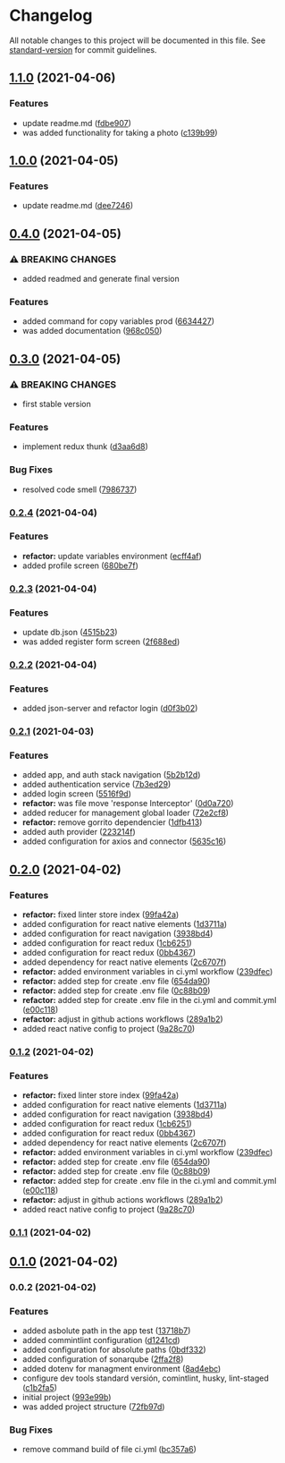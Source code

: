 # Changelog

All notable changes to this project will be documented in this file. See [standard-version](https://github.com/conventional-changelog/standard-version) for commit guidelines.

## [1.1.0](https://github.com/Alver23/mobiera-app/compare/v1.0.0...v1.1.0) (2021-04-06)


### Features

* update readme.md ([fdbe907](https://github.com/Alver23/mobiera-app/commit/fdbe907a87dbd01e478029f8e950141ddcc2f1d3))
* was added functionality for taking a  photo ([c139b99](https://github.com/Alver23/mobiera-app/commit/c139b9951b4a5bd8817a254cf971620d1bef4b4c))

## [1.0.0](https://github.com/Alver23/mobiera-app/compare/v0.4.0...v1.0.0) (2021-04-05)


### Features

* update readme.md ([dee7246](https://github.com/Alver23/mobiera-app/commit/dee724630f3b45bf464b61eee045c9de6e1b06da))

## [0.4.0](https://github.com/Alver23/mobiera-app/compare/v0.3.0...v0.4.0) (2021-04-05)


### ⚠ BREAKING CHANGES

* added readmed and generate final version

### Features

* added command for copy variables prod ([6634427](https://github.com/Alver23/mobiera-app/commit/6634427a65c345bc51e82e0e049f5c85c0075631))
* was added documentation ([968c050](https://github.com/Alver23/mobiera-app/commit/968c05020068b4e47de7811185bb5e9013153b47))

## [0.3.0](https://github.com/Alver23/mobiera-app/compare/v0.2.4...v0.3.0) (2021-04-05)


### ⚠ BREAKING CHANGES

* first stable version

### Features

* implement redux thunk ([d3aa6d8](https://github.com/Alver23/mobiera-app/commit/d3aa6d88e9a34f8350077cbda0a300df6afc15b9))


### Bug Fixes

* resolved code smell ([7986737](https://github.com/Alver23/mobiera-app/commit/798673732759ee68149f62b669da92515bf0dd78))

### [0.2.4](https://github.com/Alver23/mobiera-app/compare/v0.2.3...v0.2.4) (2021-04-04)


### Features

* **refactor:** update variables environment ([ecff4af](https://github.com/Alver23/mobiera-app/commit/ecff4af26d5ba282d6eb64604cdf06c1c27e70bc))
* added profile screen ([680be7f](https://github.com/Alver23/mobiera-app/commit/680be7fe3ba490acdb99b7b2c1d9ea8602d5c565))

### [0.2.3](https://github.com/Alver23/mobiera-app/compare/v0.2.2...v0.2.3) (2021-04-04)


### Features

* update db.json ([4515b23](https://github.com/Alver23/mobiera-app/commit/4515b2348a25a643c686e5dd84db04c82da2a141))
* was added register form screen ([2f688ed](https://github.com/Alver23/mobiera-app/commit/2f688ed3ce4953f8a4495f36b55db5ce27a27404))

### [0.2.2](https://github.com/Alver23/mobiera-app/compare/v0.2.1...v0.2.2) (2021-04-04)


### Features

* added json-server and refactor login ([d0f3b02](https://github.com/Alver23/mobiera-app/commit/d0f3b02356b3b0e4f993378f1606237b53e2ff83))

### [0.2.1](https://github.com/Alver23/mobiera-app/compare/v0.2.0...v0.2.1) (2021-04-03)


### Features

* added app, and auth stack navigation ([5b2b12d](https://github.com/Alver23/mobiera-app/commit/5b2b12d599d8c50f19a77ff6810a7f652f5aca3f))
* added authentication service ([7b3ed29](https://github.com/Alver23/mobiera-app/commit/7b3ed29d84019b399afa9f57e59a1c23baa1f29a))
* added login screen ([5516f9d](https://github.com/Alver23/mobiera-app/commit/5516f9d8bb54cad8fd57d99169387dc42b5b4781))
* **refactor:** was file move 'response Interceptor' ([0d0a720](https://github.com/Alver23/mobiera-app/commit/0d0a720e691ef9e1301768323bb22bd013f77ef0))
* added reducer for management global loader ([72e2cf8](https://github.com/Alver23/mobiera-app/commit/72e2cf8eabf38adae59e595b165e994a4acc60a8))
* **refactor:** remove gorrito dependencier ([1dfb413](https://github.com/Alver23/mobiera-app/commit/1dfb4131acf287b71383eccb60c987d528021750))
* added auth provider ([223214f](https://github.com/Alver23/mobiera-app/commit/223214fb690f4d5a1dd373bf71c3944e15e5a40c))
* added configuration for axios and connector ([5635c16](https://github.com/Alver23/mobiera-app/commit/5635c168796d840f90d9626457ecde3167d88a3c))

## [0.2.0](https://github.com/Alver23/mobiera-app/compare/v0.1.1...v0.2.0) (2021-04-02)


### Features

* **refactor:** fixed linter store index ([99fa42a](https://github.com/Alver23/mobiera-app/commit/99fa42a1ab372f9ad8bf3ed8a0265f4dc733c2ff))
* added configuration for react native elements ([1d3711a](https://github.com/Alver23/mobiera-app/commit/1d3711a8496438ed553c00328ebcb75078dec1d8))
* added configuration for react navigation ([3938bd4](https://github.com/Alver23/mobiera-app/commit/3938bd4372c2df2957cb5b421e99af39da1a81f4))
* added configuration for react redux ([1cb6251](https://github.com/Alver23/mobiera-app/commit/1cb6251b79fe31a0187a0189008e747436c02d50))
* added configuration for react redux ([0bb4367](https://github.com/Alver23/mobiera-app/commit/0bb4367b79904e5391e56f79b5a570f92982abf0))
* added dependency for react native elements ([2c6707f](https://github.com/Alver23/mobiera-app/commit/2c6707f0129f733f4828905eb69b0a38a8f147b0))
* **refactor:** added environment variables in ci.yml workflow ([239dfec](https://github.com/Alver23/mobiera-app/commit/239dfec9c341300664568aecaa6dd1f9c06ebaac))
* **refactor:** added step for create .env file ([654da90](https://github.com/Alver23/mobiera-app/commit/654da90fb3d47786b747a760848f9e64cd2aead4))
* **refactor:** added step for create .env file ([0c88b09](https://github.com/Alver23/mobiera-app/commit/0c88b0962f1de9b0094ab8f18b739522f288fbaa))
* **refactor:** added step for create .env file in the ci.yml and commit.yml ([e00c118](https://github.com/Alver23/mobiera-app/commit/e00c118c17b5021d35355cdf9dc153a5760d10a2))
* **refactor:** adjust in github actions workflows ([289a1b2](https://github.com/Alver23/mobiera-app/commit/289a1b2e1b68f63d8b00b459acc055ef7a2e99d8))
* added react native config to project ([9a28c70](https://github.com/Alver23/mobiera-app/commit/9a28c70cdaee3fa6331a5371ca1f49001b832123))

### [0.1.2](https://github.com/Alver23/mobiera-app/compare/v0.1.1...v0.1.2) (2021-04-02)


### Features

* **refactor:** fixed linter store index ([99fa42a](https://github.com/Alver23/mobiera-app/commit/99fa42a1ab372f9ad8bf3ed8a0265f4dc733c2ff))
* added configuration for react native elements ([1d3711a](https://github.com/Alver23/mobiera-app/commit/1d3711a8496438ed553c00328ebcb75078dec1d8))
* added configuration for react navigation ([3938bd4](https://github.com/Alver23/mobiera-app/commit/3938bd4372c2df2957cb5b421e99af39da1a81f4))
* added configuration for react redux ([1cb6251](https://github.com/Alver23/mobiera-app/commit/1cb6251b79fe31a0187a0189008e747436c02d50))
* added configuration for react redux ([0bb4367](https://github.com/Alver23/mobiera-app/commit/0bb4367b79904e5391e56f79b5a570f92982abf0))
* added dependency for react native elements ([2c6707f](https://github.com/Alver23/mobiera-app/commit/2c6707f0129f733f4828905eb69b0a38a8f147b0))
* **refactor:** added environment variables in ci.yml workflow ([239dfec](https://github.com/Alver23/mobiera-app/commit/239dfec9c341300664568aecaa6dd1f9c06ebaac))
* **refactor:** added step for create .env file ([654da90](https://github.com/Alver23/mobiera-app/commit/654da90fb3d47786b747a760848f9e64cd2aead4))
* **refactor:** added step for create .env file ([0c88b09](https://github.com/Alver23/mobiera-app/commit/0c88b0962f1de9b0094ab8f18b739522f288fbaa))
* **refactor:** added step for create .env file in the ci.yml and commit.yml ([e00c118](https://github.com/Alver23/mobiera-app/commit/e00c118c17b5021d35355cdf9dc153a5760d10a2))
* **refactor:** adjust in github actions workflows ([289a1b2](https://github.com/Alver23/mobiera-app/commit/289a1b2e1b68f63d8b00b459acc055ef7a2e99d8))
* added react native config to project ([9a28c70](https://github.com/Alver23/mobiera-app/commit/9a28c70cdaee3fa6331a5371ca1f49001b832123))

### [0.1.1](https://github.com/Alver23/mobiera-app/compare/v0.1.0...v0.1.1) (2021-04-02)

## [0.1.0](https://github.com/Alver23/mobiera-app/compare/v0.0.2...v0.1.0) (2021-04-02)

### 0.0.2 (2021-04-02)


### Features

* added asbolute path in the app test ([13718b7](https://github.com/Alver23/mobiera-app/commit/13718b70df378c6e1a8f00ca95d783eb8be81736))
* added commintlint configuration ([d1241cd](https://github.com/Alver23/mobiera-app/commit/d1241cd66017e24f3fe73bfae029d341cedaf0f6))
* added configuration for absolute paths ([0bdf332](https://github.com/Alver23/mobiera-app/commit/0bdf3329e89c1f350f410d540120179fdfd748b0))
* added configuration of sonarqube ([2ffa2f8](https://github.com/Alver23/mobiera-app/commit/2ffa2f8b43ba0f02c7dcfcf930138b46d6d91aa4))
* added dotenv for managment environment ([8ad4ebc](https://github.com/Alver23/mobiera-app/commit/8ad4ebc21f7bdb859e1053db5ecec2198f704586))
* configure dev tools standard versión, comintlint, husky, lint-staged ([c1b2fa5](https://github.com/Alver23/mobiera-app/commit/c1b2fa5dbb4c141f14a3f3f3206398cc4998199f))
* initial project ([993e99b](https://github.com/Alver23/mobiera-app/commit/993e99b1007cf512323dadf108db669c18daefc7))
* was added project structure ([72fb97d](https://github.com/Alver23/mobiera-app/commit/72fb97d1f5cb86ff9494527a6b8dc37e2f15c4f6))


### Bug Fixes

* remove command build of file ci.yml ([bc357a6](https://github.com/Alver23/mobiera-app/commit/bc357a662c8e3e1b9b94bb423644f06e723cdcb7))
